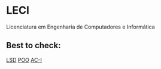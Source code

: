 # LECI
Licenciatura em Engenharia de Computadores e Informática

## Best to check:
[LSD](https://github.com/Dinisoliv/LECI/tree/main/1Ano/LSD)
[POO](https://github.com/Dinisoliv/LECI/tree/main/1Ano/POO)
[AC-I](https://github.com/Dinisoliv/LECI/tree/main/2Ano/AC-I)
